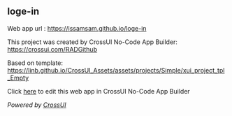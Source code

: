 ## loge-in
Web app url : https://issamsam.github.io/loge-in

This project was created by CrossUI No-Code App Builder: https://crossui.com/RADGithub

Based on template: https://linb.github.io/CrossUI_Assets/assets/projects/Simple/xui_project_tpl_Empty

Click [here](https://crossui.com/RADGithub/#!from=github&owner=issamsam&repo=loge-in) to edit this web app in CrossUI No-Code App Builder

<i>Powered by [CrossUI](https://crossui.com)</i>
